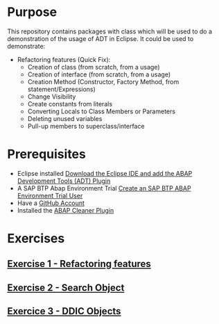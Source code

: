 # Purpose

This repository contains packages with class which will be used to do a demonstration of the usage of ADT in Eclipse.
It could be used to demonstrate:
- Refactoring features (Quick Fix):
  - Creation of class (from scratch, from a usage)
  - Creation of interface (from scratch, from a usage)
  - Creation Method (Constructor, Factory Method, from statement/Expressions)
  - Change Visibility
  - Create constants from literals
  - Converting Locals to Class Members or Parameters
  - Deleting unused variables
  - Pull-up members to superclass/interface

# Prerequisites
- Eclipse installed [Download the Eclipse IDE and add the ABAP Development Tools (ADT) Plugin](https://developers.sap.com/tutorials/abap-install-adt.html)
- A SAP BTP Abap Environment Trial [Create an SAP BTP ABAP Environment Trial User](https://developers.sap.com/tutorials/abap-environment-trial-onboarding.html)
- Have a [GitHub Account](https://github.com/signup)
- Installed the [ABAP Cleaner Plugin](https://github.com/SAP/abap-cleaner)

# Exercises

## [Exercise 1 -  Refactoring features](https://github.com/davidmacn/ADT-Usage-Exercises/tree/main/Exercises/Ex1#exercice-1---refactoring-features)

## [Exercise 2 - Search Object](https://github.com/davidmacn/ADT-Usage-Exercises/blob/main/Exercises/Ex2/Exercise2.md#exercise-2---search-object) 

## [Exercice 3 - DDIC Objects](https://github.com/davidmacn/ADT-Usage-Exercises/blob/main/Exercises/Ex3/DDIC.md#exercise-3---ddic-objects)


